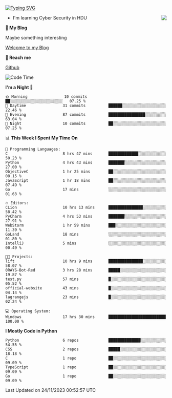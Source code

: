 [![Typing SVG](https://readme-typing-svg.herokuapp.com?font=Fira+Code&pause=1000&random=false&width=450&height=60&lines=Hello+%F0%9F%91%8B%F0%9F%8F%BB;I'm+JBNRZ)](https://git.io/typing-svg)

<a href="#">
  <img align="right" src="https://github-readme-stats.vercel.app/api?username=JBNRZ&show_icons=true&bg_color=15,f2f7fd,E0EAFC" />
</a>

- I'm learning Cyber Security in HDU

 **🌱 My Blog**

Maybe something interesting

[Welcome to my Blog](https://jbnrz.com.cn/)

 **💬 Reach me** 

[Github](https://github.com/JBNRZ)


<!--START_SECTION:waka-->
![Code Time](http://img.shields.io/badge/Code%20Time-111%20hrs%204%20mins-blue)

**I'm a Night 🦉** 

```text
🌞 Morning                10 commits          ██░░░░░░░░░░░░░░░░░░░░░░░   07.25 % 
🌆 Daytime                31 commits          ██████░░░░░░░░░░░░░░░░░░░   22.46 % 
🌃 Evening                87 commits          ████████████████░░░░░░░░░   63.04 % 
🌙 Night                  10 commits          ██░░░░░░░░░░░░░░░░░░░░░░░   07.25 % 
```


📊 **This Week I Spent My Time On** 

```text
💬 Programming Languages: 
C                        8 hrs 47 mins       █████████████░░░░░░░░░░░░   50.23 % 
Python                   4 hrs 43 mins       ███████░░░░░░░░░░░░░░░░░░   27.00 % 
ObjectiveC               1 hr 25 mins        ██░░░░░░░░░░░░░░░░░░░░░░░   08.15 % 
JavaScript               1 hr 18 mins        ██░░░░░░░░░░░░░░░░░░░░░░░   07.49 % 
Go                       17 mins             ░░░░░░░░░░░░░░░░░░░░░░░░░   01.63 % 

🔥 Editors: 
CLion                    10 hrs 13 mins      ███████████████░░░░░░░░░░   58.42 % 
PyCharm                  4 hrs 53 mins       ███████░░░░░░░░░░░░░░░░░░   27.91 % 
WebStorm                 1 hr 59 mins        ███░░░░░░░░░░░░░░░░░░░░░░   11.39 % 
GoLand                   18 mins             ░░░░░░░░░░░░░░░░░░░░░░░░░   01.80 % 
IntelliJ                 5 mins              ░░░░░░░░░░░░░░░░░░░░░░░░░   00.49 % 

🐱‍💻 Projects: 
lift                     10 hrs 9 mins       ███████████████░░░░░░░░░░   58.07 % 
0RAYS-Bot-Red            3 hrs 28 mins       █████░░░░░░░░░░░░░░░░░░░░   19.87 % 
test.py                  57 mins             █░░░░░░░░░░░░░░░░░░░░░░░░   05.52 % 
official-website         43 mins             █░░░░░░░░░░░░░░░░░░░░░░░░   04.14 % 
lagrangejs               23 mins             █░░░░░░░░░░░░░░░░░░░░░░░░   02.24 % 

💻 Operating System: 
Windows                  17 hrs 30 mins      █████████████████████████   100.00 % 
```

**I Mostly Code in Python** 

```text
Python                   6 repos             ██████████████░░░░░░░░░░░   54.55 % 
CSS                      2 repos             █████░░░░░░░░░░░░░░░░░░░░   18.18 % 
C                        1 repo              ██░░░░░░░░░░░░░░░░░░░░░░░   09.09 % 
TypeScript               1 repo              ██░░░░░░░░░░░░░░░░░░░░░░░   09.09 % 
Go                       1 repo              ██░░░░░░░░░░░░░░░░░░░░░░░   09.09 % 
```




 Last Updated on 24/11/2023 00:52:57 UTC
<!--END_SECTION:waka-->
